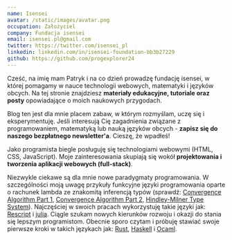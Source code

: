 ```yaml
---
name: Isensei
avatar: /static/images/avatar.png
occupation: Założyciel
company: Fundacja isensei
email: isensei.pl@gmail.com
twitter: https://twitter.com/isensei_pl
linkedin: linkedin.com/in/isensei-foundation-bb3b27229
github: https://github.com/progexplorer24
---
```


Cześć, na imię mam Patryk i na co dzień prowadzę fundację isensei, w której pomagamy w nauce technologii webowych, matematyki i języków obcych. Na tej stronie znajdziesz **materiały edukacyjne, tutoriale oraz posty** opowiadające o moich naukowych przygodach.

Blog ten jest dla mnie placem zabaw, w którym rozmyślam, uczę się i eksperymentuję. Jeśli interesują Cię zagadnienia związane z programowaniem, matematyką lub nauką języków obcych - **zapisz się do naszego bezpłatnego newsletter'a**. Cieszę, że wpadłeś!

Jako programista biegle posługuję się technologiami webowymi (HTML, CSS, JavaScript). Moje zainteresowania skupiają się wokół **projektowania i tworzenia aplikacji webowych (full-stack)**.

Niezwykle ciekawe są dla mnie nowe paradygmaty programowania. W szczególności moją uwagę przykuły funkcyjne języki programowania oparte o rachunek lambda ze znakomitą inferencją typów (sprawdź: [Convergence Algorithm Part 1](https://juliacomputing.com/blog/2016/04/inference-convergence/), [Convergence Algorithm Part 2](https://juliacomputing.com/blog/2017/05/inference-converage2/), [Hindley-Milner Type System](https://en.wikipedia.org/wiki/Hindley%E2%80%93Milner_type_system)). Najczęściej w swoich pracach wykorzystuję takie języki jak: [Rescript](https://rescript-lang.org/) i [julia](https://julialang.org/). Ciągle szukam nowych kierunków rozwoju i okazji do stania się lepszym programistom. Obecnie sporo czytam i próbuję stawiać swoje pierwsze kroki w takich językach jak: [Rust](https://www.rust-lang.org/), [Haskell](https://www.haskell.org/) i [Ocaml](https://ocaml.org/).
